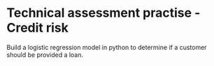 # Technical assessment practise - Credit risk
Build a logistic regression model in python to determine if a customer should be provided a loan.

